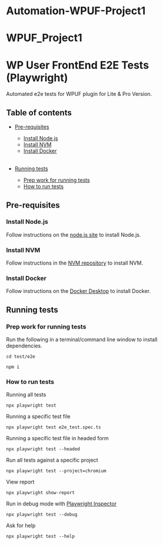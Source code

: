 # Automation-WPUF-Project1
# WPUF_Project1
# WP User FrontEnd E2E Tests (Playwright)

Automated e2e tests for WPUF plugin for Lite & Pro Version.

## Table of contents

-   [Pre-requisites](#pre-requisites) 
    - [Install Node.js](#install-node.js) 
    - [Install NVM](#install-nvm) 
    - [Install Docker](#install-docker)  
    &nbsp;
-   [Running tests](#running-tests)

    -   [Prep work for running tests](#prep-work-for-running-tests)
    -   [How to run tests](#how-to-run-tests)


## Pre-requisites

### Install Node.js

Follow instructions on the [node.js site](https://nodejs.org/en/download/) to install Node.js.

### Install NVM

Follow instructions in the [NVM repository](https://github.com/nvm-sh/nvm) to install NVM.

### Install Docker

Follow instructions on the [Docker Desktop](https://docs.docker.com/docker-for-mac/install/) to install Docker.

## Running tests

### Prep work for running tests

Run the following in a terminal/command line window to install dependencies.

    cd test/e2e

```
npm i
```

### How to run tests

Running all tests

    npx playwright test

Running a specific test file

    npx playwright test e2e_test.spec.ts
    
Running a specific test file in headed form

    npx playwright test --headed
    
Run all tests against a specific project

    npx playwright test --project=chromium

View report  

    npx playwright show-report
    
Run in debug mode with [Playwright Inspector](https://playwright.dev/docs/debug)

    npx playwright test --debug

Ask for help

    npx playwright test --help
